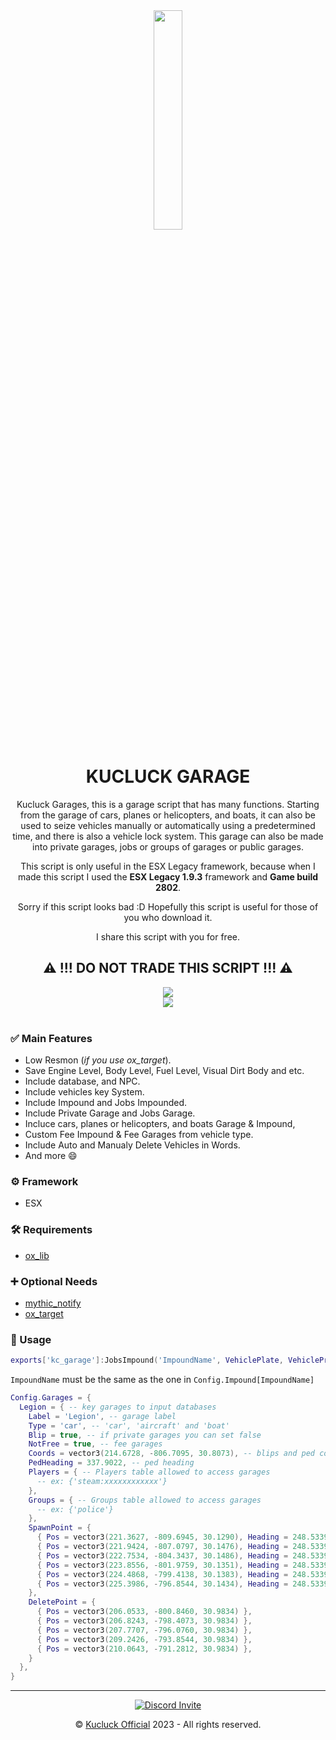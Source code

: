 <div align="center">
<img src="https://media.discordapp.net/attachments/901446802711142460/1060136243377229874/KC.png" width="30%">
<h1><b>KUCLUCK GARAGE</b></h1>
<p>Kucluck Garages, this is a garage script that has many functions. Starting from the garage of cars, planes or helicopters, and boats, it can also be used to seize vehicles manually or automatically using a predetermined time, and there is also a vehicle lock system. This garage can also be made into private garages, jobs or groups of garages or public garages.

This script is only useful in the ESX Legacy framework, because when I made this script I used the <b>ESX Legacy 1.9.3</b> framework and <b>Game build 2802</b>.

Sorry if this script looks bad :D
Hopefully this script is useful for those of you who download it.

I share this script with you for free.

## <b>⚠️ !!! DO NOT TRADE THIS SCRIPT !!! ⚠️</b>

</p>
</div>

<div align="center">
<img src="https://media.discordapp.net/attachments/1060165701136044052/1087293000155152384/20230320153341_1.jpg">

<br>
<img src="https://media.discordapp.net/attachments/1060165701136044052/1087293294867927061/20230320153509_1.jpg">
</div>

<br>

### ✅ Main Features

- Low Resmon (_if you use ox_target_).
- Save Engine Level, Body Level, Fuel Level, Visual Dirt Body and etc.
- Include database, and NPC.
- Include vehicles key System.
- Include Impound and Jobs Impounded.
- Include Private Garage and Jobs Garage.
- Incluce cars, planes or helicopters, and boats Garage & Impound,
- Custom Fee Impound & Fee Garages from vehicle type.
- Include Auto and Manualy Delete Vehicles in Words.
- And more 😄

### ⚙️ Framework

- ESX

### 🛠 Requirements

- <a href='https://github.com/overextended/ox_lib'>ox_lib</a>

### ➕ Optional Needs

- <a href='https://github.com/JayMontana36/mythic_notify'>mythic_notify</a>
- <a href='https://github.com/overextended/ox_target'>ox_target</a>

### 🧰 Usage

```lua
exports['kc_garage']:JobsImpound('ImpoundName', VehiclePlate, VehiclePropertis, ESX.PlayerData.identifier)
```

`ImpoundName` must be the same as the one in `Config.Impound[ImpoundName]`

```lua
Config.Garages = {
  Legion = { -- key garages to input databases
    Label = 'Legion', -- garage label
    Type = 'car', -- 'car', 'aircraft' and 'boat'
    Blip = true, -- if private garages you can set false
    NotFree = true, -- fee garages
    Coords = vector3(214.6728, -806.7095, 30.8073), -- blips and ped coords
    PedHeading = 337.9022, -- ped heading
    Players = { -- Players table allowed to access garages
      -- ex: {'steam:xxxxxxxxxxxx'}
    },
    Groups = { -- Groups table allowed to access garages
      -- ex: {'police'}
    },
    SpawnPoint = {
      { Pos = vector3(221.3627, -809.6945, 30.1290), Heading = 248.5339 },
      { Pos = vector3(221.9424, -807.0797, 30.1476), Heading = 248.5339 },
      { Pos = vector3(222.7534, -804.3437, 30.1486), Heading = 248.5339 },
      { Pos = vector3(223.8556, -801.9759, 30.1351), Heading = 248.5339 },
      { Pos = vector3(224.4868, -799.4138, 30.1383), Heading = 248.5339 },
      { Pos = vector3(225.3986, -796.8544, 30.1434), Heading = 248.5339 },
    },
    DeletePoint = {
      { Pos = vector3(206.0533, -800.8460, 30.9834) },
      { Pos = vector3(206.8243, -798.4073, 30.9834) },
      { Pos = vector3(207.7707, -796.0760, 30.9834) },
      { Pos = vector3(209.2426, -793.8544, 30.9834) },
      { Pos = vector3(210.0643, -791.2812, 30.9834) },
    }
  },
}
```

<hr>

<div align="center"> <a href="https://discord.gg/BuACxn4XUw" title=""><img alt="Discord Invite" src="https://discordapp.com/api/guilds/901445288881963059/widget.png?style=banner2"></a>
</div>

<p align="center">©️ <a href="https://discord.gg/BuACxn4XUw">Kucluck Official</a> 2023 - All rights reserved.</p>
